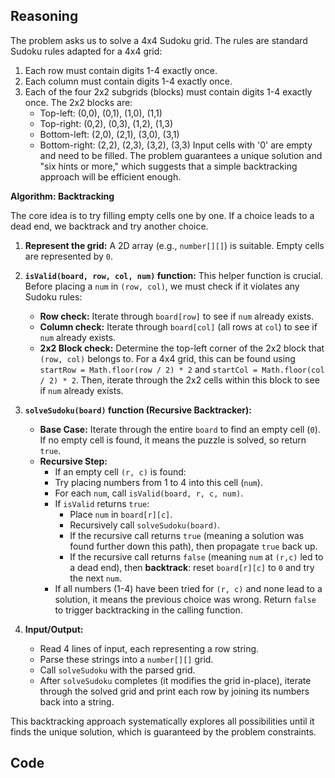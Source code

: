 ## Reasoning

The problem asks us to solve a 4x4 Sudoku grid. The rules are standard Sudoku rules adapted for a 4x4 grid:
1.  Each row must contain digits 1-4 exactly once.
2.  Each column must contain digits 1-4 exactly once.
3.  Each of the four 2x2 subgrids (blocks) must contain digits 1-4 exactly once. The 2x2 blocks are:
    *   Top-left: (0,0), (0,1), (1,0), (1,1)
    *   Top-right: (0,2), (0,3), (1,2), (1,3)
    *   Bottom-left: (2,0), (2,1), (3,0), (3,1)
    *   Bottom-right: (2,2), (2,3), (3,2), (3,3)
Input cells with '0' are empty and need to be filled. The problem guarantees a unique solution and "six hints or more," which suggests that a simple backtracking approach will be efficient enough.

**Algorithm: Backtracking**

The core idea is to try filling empty cells one by one. If a choice leads to a dead end, we backtrack and try another choice.

1.  **Represent the grid:** A 2D array (e.g., `number[][]`) is suitable. Empty cells are represented by `0`.

2.  **`isValid(board, row, col, num)` function:** This helper function is crucial. Before placing a `num` in `(row, col)`, we must check if it violates any Sudoku rules:
    *   **Row check:** Iterate through `board[row]` to see if `num` already exists.
    *   **Column check:** Iterate through `board[col]` (all rows at `col`) to see if `num` already exists.
    *   **2x2 Block check:** Determine the top-left corner of the 2x2 block that `(row, col)` belongs to. For a 4x4 grid, this can be found using `startRow = Math.floor(row / 2) * 2` and `startCol = Math.floor(col / 2) * 2`. Then, iterate through the 2x2 cells within this block to see if `num` already exists.

3.  **`solveSudoku(board)` function (Recursive Backtracker):**
    *   **Base Case:** Iterate through the entire `board` to find an empty cell (`0`). If no empty cell is found, it means the puzzle is solved, so return `true`.
    *   **Recursive Step:**
        *   If an empty cell `(r, c)` is found:
        *   Try placing numbers from 1 to 4 into this cell (`num`).
        *   For each `num`, call `isValid(board, r, c, num)`.
        *   If `isValid` returns `true`:
            *   Place `num` in `board[r][c]`.
            *   Recursively call `solveSudoku(board)`.
            *   If the recursive call returns `true` (meaning a solution was found further down this path), then propagate `true` back up.
            *   If the recursive call returns `false` (meaning `num` at `(r,c)` led to a dead end), then **backtrack**: reset `board[r][c]` to `0` and try the next `num`.
        *   If all numbers (1-4) have been tried for `(r, c)` and none lead to a solution, it means the previous choice was wrong. Return `false` to trigger backtracking in the calling function.

4.  **Input/Output:**
    *   Read 4 lines of input, each representing a row string.
    *   Parse these strings into a `number[][]` grid.
    *   Call `solveSudoku` with the parsed grid.
    *   After `solveSudoku` completes (it modifies the grid in-place), iterate through the solved grid and print each row by joining its numbers back into a string.

This backtracking approach systematically explores all possibilities until it finds the unique solution, which is guaranteed by the problem constraints.

## Code